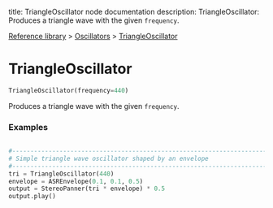 title: TriangleOscillator node documentation
description: TriangleOscillator: Produces a triangle wave with the given `frequency`.

[Reference library](../../index.md) > [Oscillators](../index.md) > [TriangleOscillator](index.md)

# TriangleOscillator

```python
TriangleOscillator(frequency=440)
```

Produces a triangle wave with the given `frequency`.

### Examples

```python

#-------------------------------------------------------------------------------
# Simple triangle wave oscillator shaped by an envelope
#-------------------------------------------------------------------------------
tri = TriangleOscillator(440)
envelope = ASREnvelope(0.1, 0.1, 0.5)
output = StereoPanner(tri * envelope) * 0.5
output.play()

```


